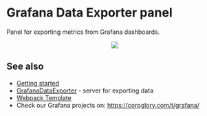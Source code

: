 # Grafana Data Exporter panel

Panel for exporting metrics from Grafana dashboards. 
<p align="center">
  <img width="auto" align="middle" src="https://corpglory.com/s/grafana-data-exporter/img/usage.gif">
</p>



## See also 

* [Getting started](https://github.com/CorpGlory/grafana-data-exporter-panel/wiki)
* [GrafanaDataExporter](https://github.com/CorpGlory/grafana-data-exporter) - server for exporting data
* [Webpack Template](https://github.com/CorpGlory/grafana-plugin-template-webpack)
* Check our Grafana projects on: https://corpglory.com/t/grafana/

